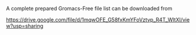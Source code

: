 A complete prepared Gromacs-Free file list can be downloaded from 

https://drive.google.com/file/d/1mqwOFE_G58fxKmYFoVztvp_R4T_WltXI/view?usp=sharing 
